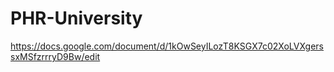 ﻿# PHR-University

https://docs.google.com/document/d/1kOwSeyILozT8KSGX7c02XoLVXgerssxMSfzrrryD9Bw/edit
